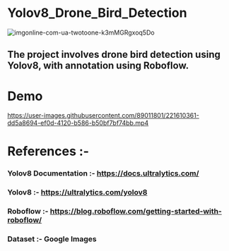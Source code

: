 # Yolov8_Drone_Bird_Detection




![imgonline-com-ua-twotoone-k3mMGRgxoq5Do](https://user-images.githubusercontent.com/89011801/221609859-c643eb02-7f3d-46a2-bb4e-239e105cd516.jpg)




## The project involves drone bird detection using Yolov8, with annotation using Roboflow.

# Demo

https://user-images.githubusercontent.com/89011801/221610361-dd5a8694-ef0d-4120-b586-b50bf7bf74bb.mp4




# References :-

### Yolov8 Documentation :- https://docs.ultralytics.com/
### Yolov8 :- https://ultralytics.com/yolov8
### Roboflow :- https://blog.roboflow.com/getting-started-with-roboflow/
### Dataset :- Google Images
